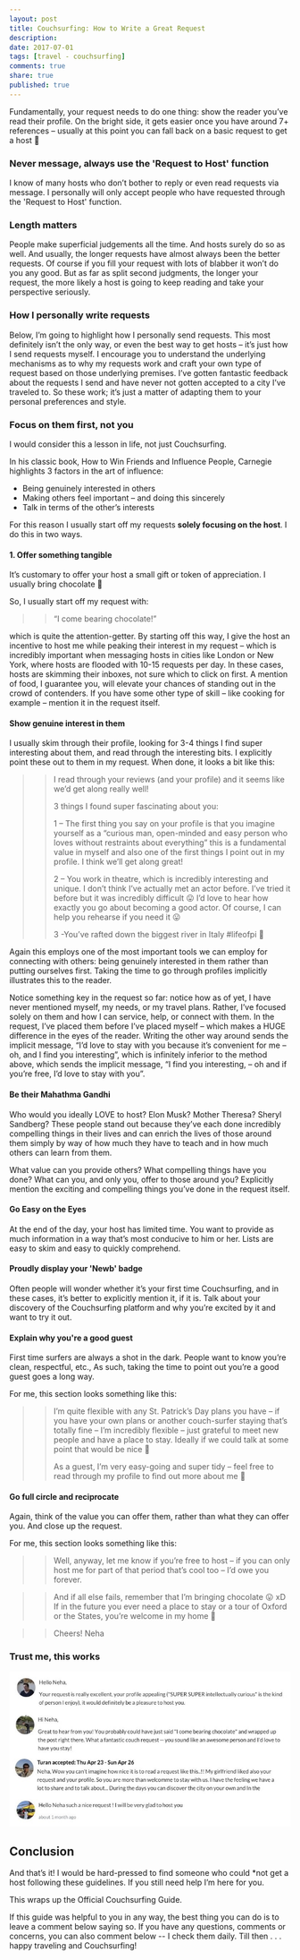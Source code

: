 ```yaml
---
layout: post
title: Couchsurfing: How to Write a Great Request
description: 
date: 2017-07-01
tags: [travel - couchsurfing]
comments: true
share: true
published: true
---
```


Fundamentally, your request needs to do one thing: show the reader you’ve read their profile. On the bright side, it gets easier once you have around 7+ references – usually at this point you can fall back on a basic request to get a host 🙂

### Never message, always use the 'Request to Host' function

I know of many hosts who don’t bother to reply or even read requests via message. I personally will only accept people who have requested through the 'Request to Host' function.

### Length matters

People make superficial judgements all the time. And hosts surely do so as well. And usually, the longer requests have almost always been the better requests. Of course if you fill your request with lots of blabber it won’t do you any good. But as far as split second judgments, the longer your request, the more likely a host is going to keep reading and take your perspective seriously.

### How I personally write requests

Below, I’m going to highlight how I personally send requests. This most definitely isn’t the only way, or even the best way to get hosts – it’s just how I send requests myself. I encourage you to understand the underlying mechanisms as to why my requests work and craft your own type of request based on those underlying premises. I’ve gotten fantastic feedback about the requests I send and have never not gotten accepted to a city I’ve traveled to. So these work; it’s just a matter of adapting them to your personal preferences and style.

### Focus on them first, not you

I would consider this a lesson in life, not just Couchsurfing.

In his classic book, How to Win Friends and Influence People, Carnegie highlights 3 factors in the art of influence:

- Being genuinely interested in others
- Making others feel important – and doing this sincerely
- Talk in terms of the other’s interests

For this reason I usually start off my requests __solely focusing on the host__. I do this in two ways.

#### 1. Offer something tangible

It’s customary to offer your host a small gift or token of appreciation. I usually bring chocolate 🙂 

So, I usually start off my request with:

> > “I come bearing chocolate!”

which is quite the attention-getter. By starting off this way, I give the host an incentive to host me while peaking their interest in my request – which is incredibly important when messaging hosts in cities like London or New York, where hosts are flooded with 10-15 requests per day. In these cases, hosts are skimming their inboxes, not sure which to click on first. A mention of food, I guarantee you, will elevate your chances of standing out in the crowd of contenders. If you have some other type of skill – like cooking for example – mention it in the request itself.

#### Show genuine interest in them

I usually skim through their profile, looking for 3-4 things I find super interesting about them, and read through the interesting bits. I explicitly point these out to them in my request. When done, it looks a bit like this:  

> > I read through your reviews (and your profile) and it seems like we’d get along really well!
> > 
> > 3 things I found super fascinating about you:
> > 
> > 1 – The first thing you say on your profile is that you imagine yourself as a “curious man, open-minded and easy person who loves without restraints about everything” this is a fundamental value in myself and also one of the first things I point out in my profile. I think we’ll get along great!
> > 
> > 2 – You work in theatre, which is incredibly interesting and unique. I don’t think I’ve actually met an actor before. I’ve tried it before but it was incredibly difficult 😛 I’d love to hear how exactly you go about becoming a good actor. Of course, I can help you rehearse if you need it 😛
> > 
> > 3 -You’ve rafted down the biggest river in Italy #lifeofpi 🙂

Again this employs one of the most important tools we can employ for connecting with others: being genuinely interested in them rather than putting ourselves first. Taking the time to go through profiles implicitly illustrates this to the reader.

Notice something key in the request so far: notice how as of yet, I have never mentioned myself, my needs, or my travel plans. Rather, I’ve focused solely on them and how I can service, help, or connect with them. In the request, I’ve placed them before I’ve placed myself – which makes a HUGE difference in the eyes of the reader. Writing the other way around sends the implicit message, “I’d love to stay with you because it’s convenient for me – oh, and I find you interesting”, which is infinitely inferior to the method above, which sends the implicit message, “I find you interesting, – oh and if you’re free, I’d love to stay with you”.

#### Be their Mahathma Gandhi

Who would you ideally LOVE to host? Elon Musk? Mother Theresa? Sheryl Sandberg? These people stand out because they’ve each done incredibly compelling things in their lives and can enrich the lives of those around them simply by way of how much they have to teach and in how much others can learn from them.

What value can you provide others? What compelling things have you done? What can you, and only you, offer to those around you? Explicitly mention the exciting and compelling things you’ve done in the request itself. 

#### Go Easy on the Eyes

At the end of the day, your host has limited time. You want to provide as much information in a way that’s most conducive to him or her. Lists are easy to skim and easy to quickly comprehend.

#### Proudly display your 'Newb' badge

Often people will wonder whether it’s your first time Couchsurfing, and in these cases, it’s better to explicitly mention it, if it is. Talk about your discovery of the Couchsurfing platform and why you’re excited by it and want to try it out.

#### Explain why you're a good guest

First time surfers are always a shot in the dark. People want to know you’re clean, respectful, etc., As such, taking the time to point out you’re a good guest goes a long way.

For me, this section looks something like this:

> > I’m quite flexible with any St. Patrick’s Day plans you have – if you have your own plans or another couch-surfer staying that’s totally fine – I’m incredibly flexible – just grateful to meet new people and have a place to stay. Ideally if we could talk at some point that would be nice 🙂
> > 
> > As a guest, I’m very easy-going and super tidy – feel free to read through my profile to find out more about me 🙂

#### Go full circle and reciprocate

Again, think of the value you can offer them, rather than what they can offer you. And close up the request.

For me, this section looks something like this:

> > Well, anyway, let me know if you’re free to host – if you can only host me for part of that period that’s cool too – I’d owe you forever.

> > And if all else fails, remember that I’m bringing chocolate 😛 xD If in the future you ever need a place to stay or a tour of Oxford or the States, you’re welcome in my home 🙂

> > Cheers!
> > Neha

### Trust me, this works
<p align="center">
  <img src="/images/good-requests.jpg">
</p>

## Conclusion

And that’s it! I would be hard-pressed to find someone who could *not get a host following these guidelines. If you still need help I’m here for you.

This wraps up the Official Couchsurfing Guide. 

If this guide was helpful to you in any way, the best thing you can do is to leave a comment below saying so. If you have any questions, comments or concerns, you can also comment below -- I check them daily. Till then . . . happy traveling and Couchsurfing!